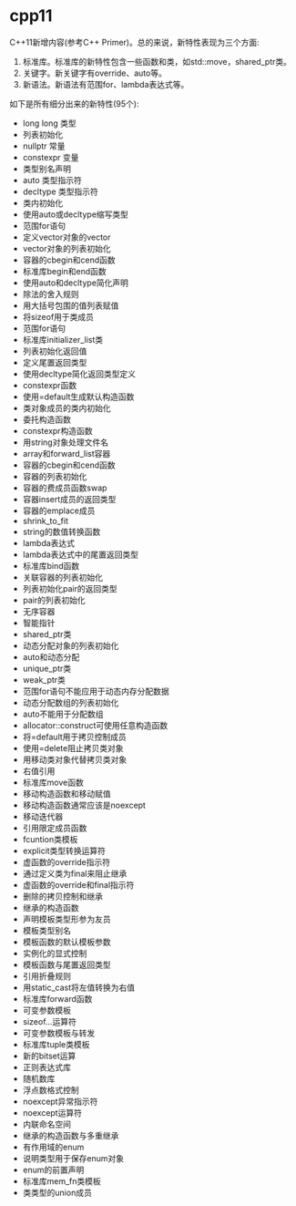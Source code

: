 # cpp11 

C++11新增内容(参考C++ Primer)。总的来说，新特性表现为三个方面:

1) 标准库。标准库的新特性包含一些函数和类，如std::move，shared_ptr类。
2) 关键字。新关键字有override、auto等。
3) 新语法。新语法有范围for、lambda表达式等。


如下是所有细分出来的新特性(95个):

- long long 类型
- 列表初始化
- nullptr 常量
- constexpr 变量
- 类型别名声明
- auto 类型指示符
- decltype 类型指示符
- 类内初始化
- 使用auto或decltype缩写类型
- 范围for语句
- 定义vector对象的vector
- vector对象的列表初始化
- 容器的cbegin和cend函数
- 标准库begin和end函数
- 使用auto和decltype简化声明
- 除法的舍入规则
- 用大括号包围的值列表赋值
- 将sizeof用于类成员
- 范围for语句
- 标准库initializer_list类
- 列表初始化返回值
- 定义尾置返回类型
- 使用decltype简化返回类型定义
- constexpr函数
- 使用=default生成默认构造函数
- 类对象成员的类内初始化
- 委托构造函数
- constexpr构造函数
- 用string对象处理文件名
- array和forward_list容器
- 容器的cbegin和cend函数
- 容器的列表初始化
- 容器的费成员函数swap
- 容器insert成员的返回类型
- 容器的emplace成员
- shrink_to_fit
- string的数值转换函数
- lambda表达式
- lambda表达式中的尾置返回类型
- 标准库bind函数
- 关联容器的列表初始化
- 列表初始化pair的返回类型
- pair的列表初始化
- 无序容器
- 智能指针
- shared_ptr类
- 动态分配对象的列表初始化
- auto和动态分配
- unique_ptr类
- weak_ptr类
- 范围for语句不能应用于动态内存分配数据
- 动态分配数组的列表初始化
- auto不能用于分配数组
- allocator::construct可使用任意构造函数
- 将=default用于拷贝控制成员
- 使用=delete阻止拷贝类对象
- 用移动类对象代替拷贝类对象 
- 右值引用
- 标准库move函数
- 移动构造函数和移动赋值
- 移动构造函数通常应该是noexcept
- 移动迭代器
- 引用限定成员函数
- fcuntion类模板
- explicit类型转换运算符
- 虚函数的override指示符
- 通过定义类为final来阻止继承
- 虚函数的override和final指示符
- 删除的拷贝控制和继承
- 继承的构造函数
- 声明模板类型形参为友员
- 模板类型别名
- 模板函数的默认模板参数
- 实例化的显式控制
- 模板函数与尾置返回类型
- 引用折叠规则
- 用static_cast将左值转换为右值
- 标准库forward函数
- 可变参数模板
- sizeof...运算符
- 可变参数模板与转发
- 标准库tuple类模板
- 新的bitset运算
- 正则表达式库
- 随机数库
- 浮点数格式控制
- noexcept异常指示符
- noexcept运算符
- 内联命名空间
- 继承的构造函数与多重继承
- 有作用域的enum
- 说明类型用于保存enum对象
- enum的前置声明
- 标准库mem_fn类模板
- 类类型的union成员



